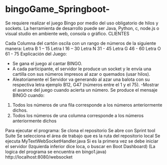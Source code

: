 # bingoGame_Springboot-


Se requiere realizar el juego Bingo por medio del uso obligatorio de hilos y sockets. La herramienta de desarrollo puede ser Java, Python, c, node.js o visual studio en ambiente  web, consola o gráfico.
CLIENTES
 

Cada Columna del cartón oscila con un rango de números de la siguiente manera:
Letra B 1 – 15	Letra I 16 – 30	Letra N 31 - 45	Letra G 46 - 60	Letra O 61 - 75
Explicación del Juego:
- Se gana el juego al cantar BINGO.
- A cada participante, el servidor le produce un socket y le envía una cartilla con sus números impresos al azar o quemados (usar hilos). 
- Aleatoriamente el Servidor va generando al azar una balota con su respectiva letra ejemplo B12, G47 (números entre el 1 y el 75).
-Mostrar el avance del juego cuando acierta un número.
Se produce el mensaje BINGO cuando: 
1.	Todos los números de una fila corresponde a los números anteriormente dichos.
2.	 Todos los números de una columna corresponde a los números anteriormente dichos


Para ejecutar el programa:
Se clona el repositorio
Se abre con Sprint tool Suite
Se selecciona el área de trabajo que es la ruta del repositorio local
Se ejecuta MyTextWebSocketHandler.java
Si es la primera vez se debe iniciar el servidor (Izquierda inferior dice loca, o buscar en Boot Dashboard)
(La logica del programa se encuentra en bingo1.java)
http://localhost:8080/websocket
